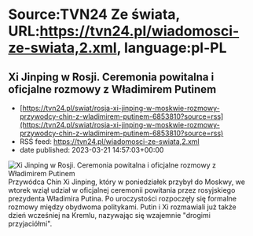 # Source:TVN24 Ze świata, URL:https://tvn24.pl/wiadomosci-ze-swiata,2.xml, language:pl-PL

## Xi Jinping w Rosji. Ceremonia powitalna i oficjalne rozmowy z Władimirem Putinem
 - [https://tvn24.pl/swiat/rosja-xi-jinping-w-moskwie-rozmowy-przywodcy-chin-z-wladimirem-putinem-6853810?source=rss](https://tvn24.pl/swiat/rosja-xi-jinping-w-moskwie-rozmowy-przywodcy-chin-z-wladimirem-putinem-6853810?source=rss)
 - RSS feed: https://tvn24.pl/wiadomosci-ze-swiata,2.xml
 - date published: 2023-03-21 14:57:03+00:00

<img alt="Xi Jinping w Rosji. Ceremonia powitalna i oficjalne rozmowy z Władimirem Putinem" src="https://tvn24.pl/najnowsze/cdn-zdjecie-f85vf0-xi-jinping-na-kremlu-6853826/alternates/LANDSCAPE_1280" />
    Przywódca Chin Xi Jinping, który w poniedziałek przybył do Moskwy, we wtorek wziął udział w oficjalnej ceremonii powitania przez rosyjskiego prezydenta Władimira Putina. Po uroczystości rozpoczęły się formalne rozmowy między obydwoma politykami. Putin i Xi rozmawiali już także dzień wcześniej na Kremlu, nazywając się wzajemnie "drogimi przyjaciółmi".

